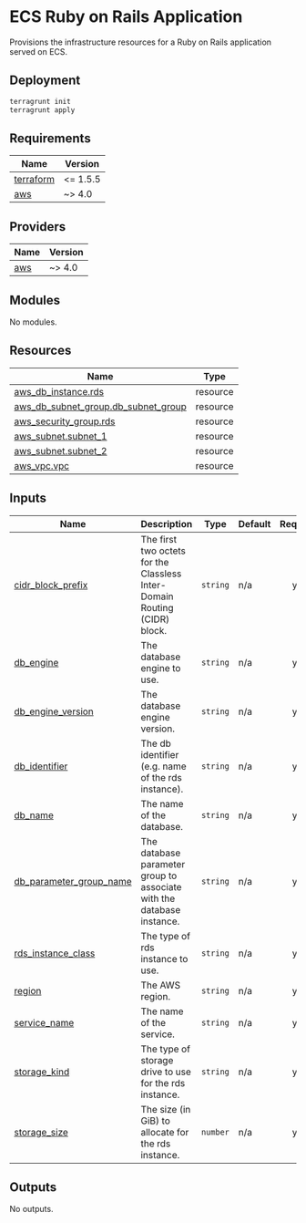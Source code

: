 # ECS Ruby on Rails Application

Provisions the infrastructure resources for a Ruby on Rails application served on ECS.

## Deployment

```bash
terragrunt init
terragrunt apply
```

<!-- BEGIN_TF_DOCS -->
## Requirements

| Name | Version |
|------|---------|
| <a name="requirement_terraform"></a> [terraform](#requirement\_terraform) | <= 1.5.5 |
| <a name="requirement_aws"></a> [aws](#requirement\_aws) | ~> 4.0 |

## Providers

| Name | Version |
|------|---------|
| <a name="provider_aws"></a> [aws](#provider\_aws) | ~> 4.0 |

## Modules

No modules.

## Resources

| Name | Type |
|------|------|
| [aws_db_instance.rds](https://registry.terraform.io/providers/hashicorp/aws/latest/docs/resources/db_instance) | resource |
| [aws_db_subnet_group.db_subnet_group](https://registry.terraform.io/providers/hashicorp/aws/latest/docs/resources/db_subnet_group) | resource |
| [aws_security_group.rds](https://registry.terraform.io/providers/hashicorp/aws/latest/docs/resources/security_group) | resource |
| [aws_subnet.subnet_1](https://registry.terraform.io/providers/hashicorp/aws/latest/docs/resources/subnet) | resource |
| [aws_subnet.subnet_2](https://registry.terraform.io/providers/hashicorp/aws/latest/docs/resources/subnet) | resource |
| [aws_vpc.vpc](https://registry.terraform.io/providers/hashicorp/aws/latest/docs/resources/vpc) | resource |

## Inputs

| Name | Description | Type | Default | Required |
|------|-------------|------|---------|:--------:|
| <a name="input_cidr_block_prefix"></a> [cidr\_block\_prefix](#input\_cidr\_block\_prefix) | The first two octets for the Classless Inter-Domain Routing (CIDR) block. | `string` | n/a | yes |
| <a name="input_db_engine"></a> [db\_engine](#input\_db\_engine) | The database engine to use. | `string` | n/a | yes |
| <a name="input_db_engine_version"></a> [db\_engine\_version](#input\_db\_engine\_version) | The database engine version. | `string` | n/a | yes |
| <a name="input_db_identifier"></a> [db\_identifier](#input\_db\_identifier) | The db identifier (e.g. name of the rds instance). | `string` | n/a | yes |
| <a name="input_db_name"></a> [db\_name](#input\_db\_name) | The name of the database. | `string` | n/a | yes |
| <a name="input_db_parameter_group_name"></a> [db\_parameter\_group\_name](#input\_db\_parameter\_group\_name) | The database parameter group to associate with the database instance. | `string` | n/a | yes |
| <a name="input_rds_instance_class"></a> [rds\_instance\_class](#input\_rds\_instance\_class) | The type of rds instance to use. | `string` | n/a | yes |
| <a name="input_region"></a> [region](#input\_region) | The AWS region. | `string` | n/a | yes |
| <a name="input_service_name"></a> [service\_name](#input\_service\_name) | The name of the service. | `string` | n/a | yes |
| <a name="input_storage_kind"></a> [storage\_kind](#input\_storage\_kind) | The type of storage drive to use for the rds instance. | `string` | n/a | yes |
| <a name="input_storage_size"></a> [storage\_size](#input\_storage\_size) | The size (in GiB) to allocate for the rds instance. | `number` | n/a | yes |

## Outputs

No outputs.
<!-- END_TF_DOCS -->
